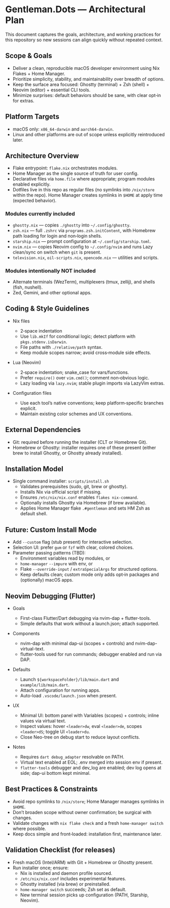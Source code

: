 # Gentleman.Dots — Architectural Plan

This document captures the goals, architecture, and working practices for this repository so new sessions can align quickly without repeated context.

## Scope & Goals

- Deliver a clean, reproducible macOS developer environment using Nix Flakes + Home Manager.
- Prioritize simplicity, stability, and maintainability over breadth of options.
- Keep the surface area focused: Ghostty (terminal) + Zsh (shell) + Neovim (editor) + essential CLI tools.
- Minimize surprises: default behaviors should be sane, with clear opt‑in for extras.

## Platform Targets

- macOS only: `x86_64-darwin` and `aarch64-darwin`.
- Linux and other platforms are out of scope unless explicitly reintroduced later.

## Architecture Overview

- Flake entrypoint: `flake.nix` orchestrates modules.
- Home Manager as the single source of truth for user config.
- Declarative files via `home.file` where appropriate; program modules enabled explicitly.
- Dotfiles live in this repo as regular files (no symlinks into `/nix/store` within the repo). Home Manager creates symlinks in `$HOME` at apply time (expected behavior).

### Modules currently included

- `ghostty.nix` — copies `./ghostty` into `~/.config/ghostty`.
- `zsh.nix` — full `.zshrc` via `programs.zsh.initContent`, with Homebrew path loading for login and non‑login shells.
- `starship.nix` — prompt configuration at `~/.config/starship.toml`.
- `nvim.nix` — copies Neovim config to `~/.config/nvim` and runs Lazy clean/sync on switch when `git` is present.
- `television.nix`, `oil-scripts.nix`, `opencode.nix` — utilities and scripts.

### Modules intentionally NOT included

- Alternate terminals (WezTerm), multiplexers (tmux, zellij), and shells (fish, nushell).
- Zed, Gemini, and other optional apps.

## Coding & Style Guidelines

- Nix files
  - 2‑space indentation
  - Use `lib.mkIf` for conditional logic; detect platform with `pkgs.stdenv.isDarwin`.
  - File paths with `./relative/path` syntax.
  - Keep module scopes narrow; avoid cross‑module side effects.

- Lua (Neovim)
  - 2‑space indentation; snake_case for vars/functions.
  - Prefer `require()` over `vim.cmd()`; comment non‑obvious logic.
  - Lazy loading via `lazy.nvim`; stable plugin imports via LazyVim extras.

- Configuration files
  - Use each tool’s native conventions; keep platform‑specific branches explicit.
  - Maintain existing color schemes and UX conventions.

## External Dependencies

- Git: required before running the installer (CLT or Homebrew Git).
- Homebrew or Ghostty: installer requires one of these present (either brew to install Ghostty, or Ghostty already installed).

## Installation Model

- Single command installer: `scripts/install.sh`
  - Validates prerequisites (sudo, git, brew or ghostty).
  - Installs Nix via official script if missing.
  - Ensures `/etc/nix/nix.conf` enables `flakes nix-command`.
  - Optionally installs Ghostty via Homebrew (if brew available).
  - Applies Home Manager flake `.#gentleman` and sets HM Zsh as default shell.

## Future: Custom Install Mode

- Add `--custom` flag (stub present) for interactive selection.
- Selection UI: prefer `gum` or `fzf` with clear, colored choices.
- Parameter passing patterns (TBD):
  - Environment variables read by modules, or
  - `home-manager` `--impure` with env, or
  - Flake `--override-input` / `extraSpecialArgs` for structured options.
  - Keep defaults clean; custom mode only adds opt‑in packages and (optionally) macOS apps.

## Neovim Debugging (Flutter)

- Goals
  - First-class Flutter/Dart debugging via nvim-dap + flutter-tools.
  - Simple defaults that work without a launch.json; attach supported.

- Components
  - nvim-dap with minimal dap-ui (scopes + controls) and nvim-dap-virtual-text.
  - flutter-tools used for run commands; debugger enabled and run via DAP.

- Defaults
  - Launch `${workspaceFolder}/lib/main.dart` and `example/lib/main.dart`.
  - Attach configuration for running apps.
  - Auto-load `.vscode/launch.json` when present.

- UX
  - Minimal UI: bottom panel with Variables (scopes) + controls; inline values via virtual text.
  - Inspect values: hover `<leader>dw`, eval `<leader>de`, scopes `<leader>dS`; toggle UI `<leader>du`.
  - Close Neo-tree on debug start to reduce layout conflicts.

- Notes
  - Requires `dart debug_adapter` resolvable on PATH.
  - Virtual text enabled at EOL; .env merged into session env if present.
  - `flutter-tools` debugger and dev_log are enabled; dev log opens at side; dap-ui bottom kept minimal.

## Best Practices & Constraints

- Avoid repo symlinks to `/nix/store`; Home Manager manages symlinks in `$HOME`.
- Don’t broaden scope without owner confirmation; be surgical with changes.
- Validate changes with `nix flake check` and a fresh `home-manager switch` where possible.
- Keep docs simple and front‑loaded: installation first, maintenance later.

## Validation Checklist (for releases)

- Fresh macOS (Intel/ARM) with Git + Homebrew or Ghostty present.
- Run installer once; ensure:
  - Nix is installed and daemon profile sourced.
  - `/etc/nix/nix.conf` includes experimental features.
  - Ghostty installed (via brew) or preinstalled.
  - `home-manager switch` succeeds; Zsh set as default.
  - New terminal session picks up configuration (PATH, Starship, Neovim).
